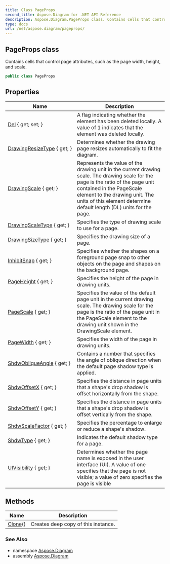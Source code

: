 ```yaml
---
title: Class PageProps
second_title: Aspose.Diagram for .NET API Reference
description: Aspose.Diagram.PageProps class. Contains cells that control page attributes such as the page width height and scale
type: docs
url: /net/aspose.diagram/pageprops/
---
```

## PageProps class

Contains cells that control page attributes, such as the page width, height, and scale.

```csharp
public class PageProps
```

## Properties

| Name | Description |
| --- | --- |
| [Del](../../aspose.diagram/pageprops/del/) { get; set; } | A flag indicating whether the element has been deleted locally. A value of 1 indicates that the element was deleted locally. |
| [DrawingResizeType](../../aspose.diagram/pageprops/drawingresizetype/) { get; } | Determines whether the drawing page resizes automatically to fit the diagram. |
| [DrawingScale](../../aspose.diagram/pageprops/drawingscale/) { get; } | Represents the value of the drawing unit in the current drawing scale. The drawing scale for the page is the ratio of the page unit contained in the PageScale element to the drawing unit. The units of this element determine default length (DL) units for the page. |
| [DrawingScaleType](../../aspose.diagram/pageprops/drawingscaletype/) { get; } | Specifies the type of drawing scale to use for a page. |
| [DrawingSizeType](../../aspose.diagram/pageprops/drawingsizetype/) { get; } | Specifies the drawing size of a page. |
| [InhibitSnap](../../aspose.diagram/pageprops/inhibitsnap/) { get; } | Specifies whether the shapes on a foreground page snap to other objects on the page and shapes on the background page. |
| [PageHeight](../../aspose.diagram/pageprops/pageheight/) { get; } | Specifies the height of the page in drawing units. |
| [PageScale](../../aspose.diagram/pageprops/pagescale/) { get; } | Specifies the value of the default page unit in the current drawing scale. The drawing scale for the page is the ratio of the page unit in the PageScale element to the drawing unit shown in the DrawingScale element. |
| [PageWidth](../../aspose.diagram/pageprops/pagewidth/) { get; } | Specifies the width of the page in drawing units. |
| [ShdwObliqueAngle](../../aspose.diagram/pageprops/shdwobliqueangle/) { get; } | Contains a number that specifies the angle of oblique direction when the default page shadow type is applied. |
| [ShdwOffsetX](../../aspose.diagram/pageprops/shdwoffsetx/) { get; } | Specifies the distance in page units that a shape's drop shadow is offset horizontally from the shape. |
| [ShdwOffsetY](../../aspose.diagram/pageprops/shdwoffsety/) { get; } | Specifies the distance in page units that a shape's drop shadow is offset vertically from the shape. |
| [ShdwScaleFactor](../../aspose.diagram/pageprops/shdwscalefactor/) { get; } | Specifies the percentage to enlarge or reduce a shape's shadow. |
| [ShdwType](../../aspose.diagram/pageprops/shdwtype/) { get; } | Indicates the default shadow type for a page. |
| [UIVisibility](../../aspose.diagram/pageprops/uivisibility/) { get; } | Determines whether the page name is exposed in the user interface (UI). A value of one specifies that the page is not visible; a value of zero specifies the page is visible |

## Methods

| Name | Description |
| --- | --- |
| [Clone](../../aspose.diagram/pageprops/clone/)() | Creates deep copy of this instance. |

### See Also

* namespace [Aspose.Diagram](../../aspose.diagram/)
* assembly [Aspose.Diagram](../../)


